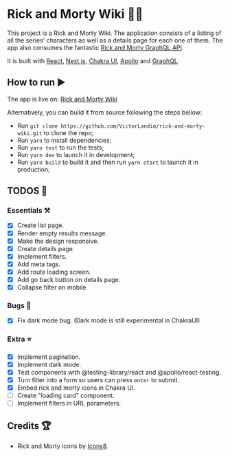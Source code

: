 # Rick and Morty Wiki 🧪💥

This project is a Rick and Morty Wiki. The application consists of a listing of all the series' characters as well as a details page for each one of them. The app also consumes the fantastic [Rick and Morty GraphQL API](https://rickandmortyapi.com/graphql).

It is built with [React](https://reactjs.org/), [Next.js](https://nextjs.org/), [Chakra UI](https://chakra-ui.com/), [Apollo](https://www.apollographql.com/) and [GraphQL](https://graphql.org/).

## How to run ▶️

The app is live on: [Rick and Morty Wiki](https://rick-n-morty-wiki.netlify.com/)

Alternatively, you can build it from source following the steps bellow:

- Run `git clone https://github.com/VictorLandim/rick-and-morty-wiki.git` to clone the repo;
- Run `yarn` to install dependencies;
- Run `yarn test` to run the tests;
- Run `yarn dev` to launch it in development;
- Run `yarn build` to build it and then run `yarn start` to launch it in production;

## TODOS 🎯

### Essentials ⚒

- [x] Create list page.
- [x] Render empty results message.
- [x] Make the design responsive.
- [x] Create details page.
- [x] Implement filters.
- [x] Add meta tags.
- [x] Add route loading screen.
- [x] Add go back button on details page.
- [x] Collapse filter on mobile

### Bugs 🐛

- [x] Fix dark mode bug. (Dark mode is still experimental in ChakraUI)

### Extra ⭐

- [x] Implement pagination.
- [x] Implement dark mode.
- [x] Test components with @testing-library/react and @apollo/react-testing.
- [x] Turn filter into a form so users can press `enter` to submit.
- [x] Embed rick and morty icons in Chakra UI.
- [ ] Create "loading card" component.
- [ ] Implement filters in URL parameters.

## Credits 🏆

- Rick and Morty icons by [Icons8](https://icons8.com).
